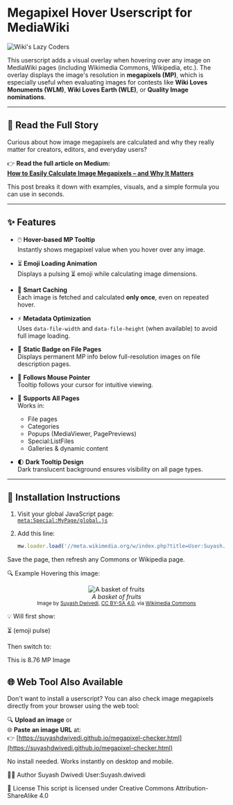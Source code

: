 # Megapixel Hover Userscript for MediaWiki

![Wiki's Lazy Coders](https://upload.wikimedia.org/wikipedia/commons/thumb/5/55/Wiki%27s_Lazy_Coders.png/180px-Wiki%27s_Lazy_Coders.png)

This userscript adds a visual overlay when hovering over any image on MediaWiki pages (including Wikimedia Commons, Wikipedia, etc.). The overlay displays the image's resolution in **megapixels (MP)**, which is especially useful when evaluating images for contests like **Wiki Loves Monuments (WLM)**, **Wiki Loves Earth (WLE)**, or **Quality Image nominations**.

---

## 📖 Read the Full Story

Curious about how image megapixels are calculated and why they really matter for creators, editors, and everyday users?

👉 **Read the full article on Medium:**  
[**How to Easily Calculate Image Megapixels – and Why It Matters**](https://medium.com/@SuyashWiki/how-to-easily-calculate-image-megapixels-and-why-it-matters-b53777e44594)

This post breaks it down with examples, visuals, and a simple formula you can use in seconds.

---

## ✨ Features

- 🖱️ **Hover-based MP Tooltip**  
  Instantly shows megapixel value when you hover over any image.

- ⏳ **Emoji Loading Animation**  
  Displays a pulsing ⏳ emoji while calculating image dimensions.

- 🧠 **Smart Caching**  
  Each image is fetched and calculated **only once**, even on repeated hover.

- ⚡ **Metadata Optimization**  
  Uses `data-file-width` and `data-file-height` (when available) to avoid full image loading.

- 📄 **Static Badge on File Pages**  
  Displays permanent MP info below full-resolution images on file description pages.

- 📍 **Follows Mouse Pointer**  
  Tooltip follows your cursor for intuitive viewing.

- 🧩 **Supports All Pages**  
  Works in:
  - File pages
  - Categories
  - Popups (MediaViewer, PagePreviews)
  - Special:ListFiles
  - Galleries & dynamic content

- 🌓 **Dark Tooltip Design**  
  Dark translucent background ensures visibility on all page types.

---

## 🔧 Installation Instructions

1. Visit your global JavaScript page:  
   [`meta:Special:MyPage/global.js`](https://meta.wikimedia.org/wiki/Special:MyPage/global.js)

2. Add this line:

   ```js
   mw.loader.load('//meta.wikimedia.org/w/index.php?title=User:Suyash.dwivedi/userscripts/mp-hover.js&action=raw&ctype=text/javascript');
Save the page, then refresh any Commons or Wikipedia page.

🔍 Example
Hovering this image:
<p align="center">
  <img src="https://upload.wikimedia.org/wikipedia/commons/thumb/b/b6/A_basket_of_fruits.jpg/500px-A_basket_of_fruits.jpg" alt="A basket of fruits" />
  <br>
  <em>A basket of fruits</em><br>
  <small>
    Image by <a href="https://meta.wikimedia.org/wiki/User:Suyash.dwivedi">Suyash Dwivedi</a>,
    <a href="https://creativecommons.org/licenses/by-sa/4.0/">CC BY-SA 4.0</a>, via 
    <a href="https://commons.wikimedia.org/wiki/File:A_basket_of_fruits.jpg">Wikimedia Commons</a>
  </small>
</p>

💡 Will first show:

⏳ (emoji pulse)

Then switch to:

This is 8.76 MP Image
## 🌐 Web Tool Also Available

Don't want to install a userscript? You can also check image megapixels directly from your browser using the web tool:

🔍 **Upload an image** or  
🌐 **Paste an image URL** at:  
👉 [https://suyashdwivedi.github.io/megapixel-checker.html](https://suyashdwivedi.github.io/megapixel-checker.html)

No install needed. Works instantly on desktop and mobile.


👨‍💻 Author
Suyash Dwivedi
User:Suyash.dwivedi



🪪 License
This script is licensed under Creative Commons Attribution-ShareAlike 4.0
